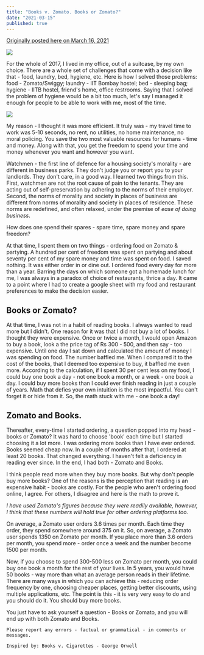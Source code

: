 ```yaml
---
title: "Books v. Zomato. Books or Zomato?"
date: "2021-03-15"
published: true
---
```


[Originally posted here on March 16, 2021](https://www.linkedin.com/pulse/books-zomato-prashant-bhudwal/)

![](https://substackcdn.com/image/fetch/f_auto,q_auto:good,fl_progressive:steep/https%3A%2F%2Fbucketeer-e05bbc84-baa3-437e-9518-adb32be77984.s3.amazonaws.com%2Fpublic%2Fimages%2F6144a80a-bce9-47f1-a21a-9a839638ae43_1080x720.jpeg)

For the whole of 2017, I lived in my office, out of a suitcase, by my own choice. There are a whole set of challenges that come with a decision like that - food, laundry, bed, hygiene, etc. Here is how I solved those problems: food - Zomato/Swiggy; laundry - IIT Bombay hostel; bed - sleeping bag; hygiene - IITB hostel, friend's home, office restrooms. Saying that I solved the problem of hygiene would be a bit too much, let's say I managed it enough for people to be able to work with me, most of the time.

![](https://substackcdn.com/image/fetch/f_auto,q_auto:good,fl_progressive:steep/https%3A%2F%2Fbucketeer-e05bbc84-baa3-437e-9518-adb32be77984.s3.amazonaws.com%2Fpublic%2Fimages%2F4fdc4ae0-f212-4b99-b70f-bc8d4b6450e3_2232x1488.jpeg)

My reason - I thought it was more efficient. It truly was - my travel time to work was 5-10 seconds, no rent, no utilities, no home maintenance, no moral policing. You save the two most valuable resources for humans - time and money. Along with that, you get the freedom to spend your time and money whenever you want and however you want. 

Watchmen - the first line of defence for a housing society's morality - are different in business parks. They don't judge you or report you to your landlords. They don't care, in a good way. I learned two things from this. First, watchmen are not the root cause of pain to the tenants. They are acting out of self-preservation by adhering to the norms of their employer. Second, the norms of morality and society in places of business are different from norms of morality and society in places of residence. These norms are redefined, and often relaxed, under the premise of *ease of doing business*.

How does one spend their spares - spare time, spare money and spare freedom? 

At that time, I spent them on two things - ordering food on Zomato & partying. A hundred per cent of freedom was spent on partying and about seventy per cent of my spare money and time was spent on food. I saved nothing. It was either order in or dine out. I ordered food every day for more than a year. Barring the days on which someone got a homemade lunch for me, I was always in a paradox of choice of restaurants, thrice a day. It came to a point where I had to create a google sheet with my food and restaurant preferences to make the decision easier.

## Books or Zomato?

At that time, I was not in a habit of reading books. I always wanted to read more but I didn't. One reason for it was that I did not buy a lot of books. I thought they were expensive. Once or twice a month, I would open Amazon to buy a book, look a the price tag of Rs 300 - 500, and then say - too expensive. Until one day I sat down and calculated the amount of money I was spending on food. The number baffled me. When I compared it to the cost of the books, that I deemed too expensive to buy, it baffled me even more. According to the calculation, if I spent 30 per cent less on my food, I could buy one book a day - not one book a month, or a week - one book a day. I could buy more books than I could ever finish reading in just a couple of years. Math that defies your own intuition is the most impactful. You can't forget it or hide from it. So, the math stuck with me - one book a day!

## Zomato and Books.

Thereafter, every-time I started ordering, a question popped into my head - books or Zomato? It was hard to choose 'book' each time but I started choosing it a lot more. I was ordering more books than I have ever ordered. Books seemed cheap now. In a couple of months after that, I ordered at least 20 books. That changed everything. I haven't felt a deficiency in reading ever since. In the end, I had both - Zomato and Books. 

I think people read more when they buy more books. But why don't people buy more books? One of the reasons is the perception that reading is an expensive habit - books are costly. For the people who aren't ordering food online, I agree. For others, I disagree and here is the math to prove it. 

_I have used Zomato's figures because they were readily available, however, I think that these numbers will hold true for other ordering platforms too._

On average, a Zomato user orders 3.6 times per month. Each time they order, they spend somewhere around 375 on it. So, on average, a Zomato user spends 1350 on Zomato per month. If you place more than 3.6 orders per month, you spend more - order once a week and the number become 1500 per month. 

Now, if you choose to spend 300-500 less on Zomato per month, you could buy one book a month for the rest of your lives. In 5 years, you would have 50 books - way more than what an average person reads in their lifetime. There are many ways in which you can achieve this - reducing order frequency by one, choosing cheaper places, getting better discounts, using multiple applications, etc. The point is this - it is very very easy to do and you should do it. You should buy more books. 

You just have to ask yourself a question - Books or Zomato, and you will end up with both Zomato and Books.

```
Please report any errors - factual or grammatical - in comments or messages.

Inspired by: Books v. Cigarettes - George Orwell
```
